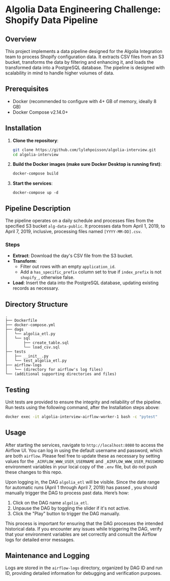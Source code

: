 # Algolia Data Engineering Challenge: Shopify Data Pipeline

## Overview

This project implements a data pipeline designed for the Algolia Integration team to process Shopify configuration data. It extracts CSV files from an S3 bucket, transforms the data by filtering and enhancing it, and loads the transformed data into a PostgreSQL database. The pipeline is designed with scalability in mind to handle higher volumes of data.

## Prerequisites

- Docker (recommended to configure with 4+ GB of memory, ideally 8 GB)
- Docker Compose v2.14.0+

## Installation

1. **Clone the repository**:
   ```bash
   git clone https://github.com/lylehpoisson/algolia-interview.git
   cd algolia-interview
   ```

2. **Build the Docker images (make sure Docker Desktop is running first)**:
    ```bash
    docker-compose build
    ```

3. **Start the services**:
    ```
    docker-compose up -d
    ```

## Pipeline Description

The pipeline operates on a daily schedule and processes files from the specified S3 bucket `alg-data-public`. It processes data from April 1, 2019, to April 7, 2019, inclusive, processing files named `[YYYY-MM-DD].csv`.

### Steps

- **Extract**: Download the day's CSV file from the S3 bucket.
- **Transform**:
  - Filter out rows with an empty `application_id`.
  - Add a `has_specific_prefix` column set to true if `index_prefix` is not `shopify_`, otherwise false.
- **Load**: Insert the data into the PostgreSQL database, updating existing records as necessary.

## Directory Structure

```plaintext
.
├── Dockerfile
├── docker-compose.yml
├── dags
│   └── algolia_etl.py
│   └── sql
│       ├── create_table.sql
│       └── load_csv.sql
├── tests
│   ├── __init__.py
│   └── test_algolia_etl.py
├── airflow-logs
│   └── (directory for airflow's log files)
└── (additional supporting directories and files)
```

## Testing

Unit tests are provided to ensure the integrity and reliability of the pipeline. Run tests using the following command, after the Installation steps above:

```bash
docker exec -it algolia-interview-airflow-worker-1 bash -c "pytest"
```

## Usage

After starting the services, navigate to `http://localhost:8080` to access the Airflow UI. You can log in using the default username and password, which are both `airflow`. Please feel free to update these as necessary by setting values for the `_AIRFLOW_WWW_USER_USERNAME` and `_AIRFLOW_WWW_USER_PASSWORD` environment variables in your local copy of the `.env` file, but do not push these changes to this repo. 

Upon logging in, the DAG `algolia_etl` will be visible. Since the date range for automatic runs (April 1 through April 7, 2019) has passed , you should manually trigger the DAG to process past data. Here’s how:

1. Click on the DAG name `algolia_etl`.
2. Unpause the DAG by toggling the slider if it's not active.
3. Click the "Play" button to trigger the DAG manually.

This process is important for ensuring that the DAG processes the intended historical data. If you encounter any issues while triggering the DAG, verify that your environment variables are set correctly and consult the Airflow logs for detailed error messages.

## Maintenance and Logging

Logs are stored in the `airflow-logs` directory, organized by DAG ID and run ID, providing detailed information for debugging and verification purposes.